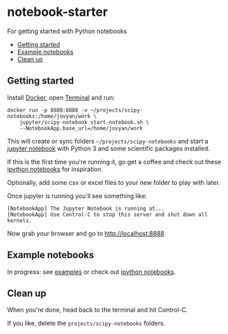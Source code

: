 # notebook-starter

For getting started with Python notebooks

- [Getting started](https://github.com/brennv/notebook-starter#getting-started)
- [Example notebooks](https://github.com/brennv/notebook-starter#example-notebooks)
- [Clean up](https://github.com/brennv/notebook-starter#clean-up)

## Getting started

Install [Docker](http://www.docker.com/products/docker), open [Terminal](http://blog.teamtreehouse.com/introduction-to-the-mac-os-x-command-line) and run:

    docker run -p 8888:8888 -v ~/projects/scipy-notebooks:/home/jovyan/work \
        jupyter/scipy-notebook start-notebook.sh \
        --NotebookApp.base_url=/home/jovyan/work

This will create or sync folders `~/projects/scipy-notebooks` and start a [jupyter notebook](http://www.jupyter.org) with Python 3 and some scientific packages installed.

If this is the first time you're running it, go get a coffee and check out these [ipython notebooks](https://github.com/ipython/ipython/wiki/A-gallery-of-interesting-IPython-Notebooks#introductory-tutorials) for inspiration.

Optionally, add some csv or excel files to your new folder to play with later.

Once jupyter is running you'll see something like:

    [NotebookApp] The Jupyter Notebook is running at...
    [NotebookApp] Use Control-C to stop this server and shut down all kernels.

Now grab your browser and go to [http://localhost:8888](http://localhost:8888)

## Example notebooks

In progress: see [examples](https://github.com/brennv/notebook-starter/tree/master/examples) or check out [ipython notebooks](https://github.com/ipython/ipython/wiki/A-gallery-of-interesting-IPython-Notebooks#introductory-tutorials).

## Clean up

When you're done, head back to the terminal and hit Control-C. 

If you like, delete the `projects/scipy-notebooks` folders.
